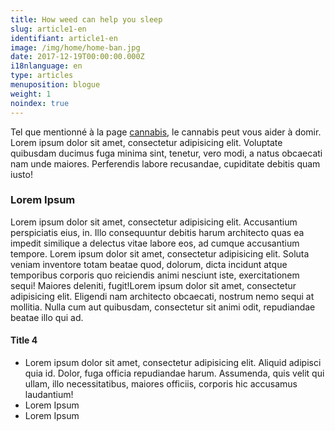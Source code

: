 ```yaml
---
title: How weed can help you sleep
slug: article1-en
identifiant: article1-en
image: /img/home/home-ban.jpg
date: 2017-12-19T00:00:00.000Z
i18nlanguage: en
type: articles
menuposition: blogue
weight: 1
noindex: true
---
```


Tel que mentionné à la page [cannabis](/cannabis), le cannabis peut vous aider à domir. Lorem ipsum dolor sit amet, consectetur adipisicing elit. Voluptate quibusdam ducimus fuga minima sint, tenetur, vero modi, a natus obcaecati nam unde maiores. Perferendis labore recusandae, cupiditate debitis quam iusto!

### Lorem Ipsum

Lorem ipsum dolor sit amet, consectetur adipisicing elit. Accusantium perspiciatis eius, in. Illo consequuntur debitis harum architecto quas ea impedit similique a delectus vitae labore eos, ad cumque accusantium tempore. Lorem ipsum dolor sit amet, consectetur adipisicing elit. Soluta veniam inventore totam beatae quod, dolorum, dicta incidunt atque temporibus corporis quo reiciendis animi nesciunt iste, exercitationem sequi! Maiores deleniti, fugit!Lorem ipsum dolor sit amet, consectetur adipisicing elit. Eligendi nam architecto obcaecati, nostrum nemo sequi at mollitia. Nulla cum aut quibusdam, consectetur sit animi odit, repudiandae beatae illo qui ad.

#### Title 4

- Lorem ipsum dolor sit amet, consectetur adipisicing elit. Aliquid adipisci quia id. Dolor, fuga officia repudiandae harum. Assumenda, quis velit qui ullam, illo necessitatibus, maiores officiis, corporis hic accusamus laudantium!
- Lorem Ipsum
- Lorem Ipsum
